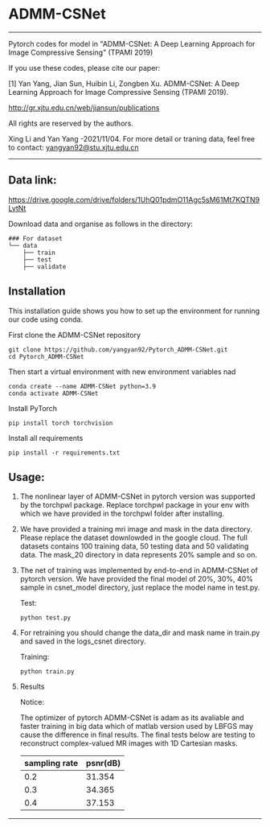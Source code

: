 # ADMM-CSNet

***********************************************************************************************************

Pytorch codes for model in "ADMM-CSNet: A Deep Learning Approach for Image Compressive Sensing" (TPAMI 2019)
 
If you use these codes, please cite our paper:

[1] Yan Yang, Jian Sun, Huibin Li, Zongben Xu. ADMM-CSNet: A Deep Learning Approach for Image Compressive Sensing (TPAMI 2019).

http://gr.xjtu.edu.cn/web/jiansun/publications

All rights are reserved by the authors.

Xing Li and Yan Yang -2021/11/04. For more detail or traning data, feel free to contact: yangyan92@stu.xjtu.edu.cn


***********************************************************************************************************



## Data link: 
https://drive.google.com/drive/folders/1UhQ01pdmO11Agc5sM61Mt7KQTN9LytNt

Download data and organise as follows in the directory:
```
### For dataset         
└── data
    ├── train
    ├── test
    ├── validate
```
## Installation
This installation guide shows you how to set up the environment for running our code using conda.

First clone the ADMM-CSNet repository
```
git clone https://github.com/yangyan92/Pytorch_ADMM-CSNet.git
cd Pytorch_ADMM-CSNet
```
Then start a virtual environment with new environment variables nad
```
conda create --name ADMM-CSNet python=3.9
conda activate ADMM-CSNet 
```
Install PyTorch 
```
pip install torch torchvision
```
Install all requirements
```
pip install -r requirements.txt
```

## Usage:

1. The nonlinear layer of ADMM-CSNet in pytorch version was supported by the torchpwl package. Replace torchpwl package in your env with which we have provided in the torchpwl folder after installing. 

2. We have provided a training mri image and mask in the data directory. Please replace the dataset downlowded in the google cloud.
   The full datasets contains 100 training data, 50 testing data and 50 validating data.
   The mask_20 directory in data represents 20% sample and so on.

3. The net of training was implemented by end-to-end in ADMM-CSNet of pytorch version. We have provided the final model of 20%, 30%, 40% sample in csnet_model directory, just replace the model name in test.py.

	Test:
	```
	python test.py
	```
 
4. For retraining you should change the data_dir and mask name in train.py and saved in the logs_csnet directory.  

	Training:
	```
	python train.py
	```
 
5. Results


	Notice:

	The optimizer of pytorch ADMM-CSNet is adam as its avaliable and faster training in big data which of matlab version used by LBFGS may cause the difference in final results. The final tests below are testing to reconstruct complex-valued MR images with 1D Cartesian masks.

	| sampling rate | psnr(dB) |
	| ------ | ------ |
	| 0.2 | 31.354 |
	| 0.3 | 34.365 |
	| 0.4 | 37.153 |
***********************************************************************************************************
